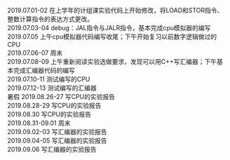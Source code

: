 2019.07.01-02 在上学年的计组课实验代码上开始修改，将LOAD和STOR指令、整数计算指令的表达方式更改。  
2019.07.03-04 debug：JAL指令与JALR指令，基本完成cpu模拟器的编写   
2019.07.05    上午cpu模拟器代码编写收尾；下午开始复习以前数字逻辑做过的CPU     
2019.07.06-07 周末  
2019.07.08-09 上午重新阅读实验选做要求，发现可以用C++写汇编器；下午基本完成汇编器代码的编写  
2019.07.10-11 测试编写的CPU  
2019.07.12-13 测试编写的汇编器  
暑假
2019.08.26-27 写CPU的实验报告  
2019.08.28-29 写CPU的实验报告  
2019.08.30 写CPU的实验报告  
2019.08.31-09.01 周末  
2019.09.02-03 写汇编器的实验报告    
2019.09.04-05 写汇编器的实验报告   
2019.09.06 写汇编器的实验报告   
